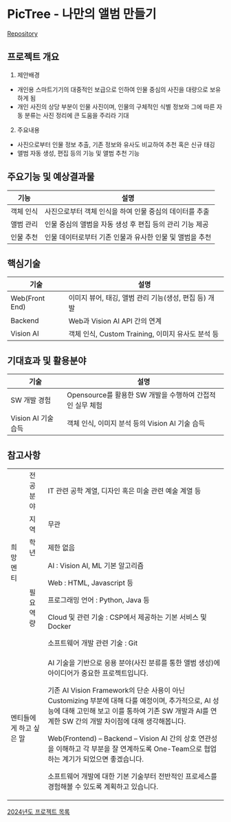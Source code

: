 # PicTree - 나만의 앨범 만들기

[Repository](https://github.com/kckwon/pictree)

## 프로젝트 개요

1. 제안배경

- 개인용 스마트기기의 대중적인 보급으로 인하여 인물 중심의 사진을 대량으로 보유하게 됨
- 개인 사진의 상당 부분이 인물 사진이며, 인물의 구체적인 식별 정보와 그에 따른 자동 분류는 사진 정리에 큰 도움을 주리라 기대

2. 주요내용

- 사진으로부터 인물 정보 추출, 기존 정보와 유사도 비교하여 추천 혹은 신규 태깅
- 앨범 자동 생성, 편집 등의 기능 및 앨범 추천 기능

## 주요기능 및 예상결과물

| 기능 | 설명 |
| --- | --- |
| 객체 인식 | 사진으로부터 객체 인식을 하여 인물 중심의 데이터를 추출 |
| 앨범 관리 | 인물 중심의 앨범을 자동 생성 후 편집 등의 관리 기능 제공 |
| 인물 추천 | 인물 데이터로부터 기존 인물과 유사한 인물 및 앨범을 추천 |

## 핵심기술

| 기술 | 설명 |
| --- | --- |
| Web(Front End) | 이미지 뷰어, 태깅, 앨범 관리 기능(생성, 편집 등) 개발 |
| Backend | Web과 Vision AI API 간의 연계 |
| Vision AI | 객체 인식, Custom Training, 이미지 유사도 분석 등 |

## 기대효과 및 활용분야

| 기술 | 설명 |
| --- | --- |
| SW 개발 경험 | Opensource를 활용한 SW 개발을 수행하여 간접적인 실무 체험 |
| Vision AI 기술 습득 | 객체 인식, 이미지 분석 등의 Vision AI 기술 습득 |

## 참고사항

<table>
<tr>
<td rowspan="4">희망멘티</td><td>전공분야 </td><td>IT 관련 공학 계열, 디자인 혹은 미술 관련 예술 계열 등</td>
</tr>
<tr>
<td>지역</td><td>무관</td>
</tr>
<tr>
<td>학년</td><td>제한 없음</td>
</tr>
<tr>
<td>필요역량</td><td>AI : Vision AI, ML 기본 알고리즘

Web : HTML, Javascript 등

프로그래밍 언어 : Python, Java 등

Cloud 및 관련 기술 : CSP에서 제공하는 기본 서비스 및 Docker

소프트웨어 개발 관련 기술 : Git</td>
</tr>
<tr>
<td colspan="2">멘티들에게 하고 싶은 말</td><td>AI 기술을 기반으로 응용 분야(사진 분류를 통한 앨범 생성)에 아이디어가 중요한 프로젝트입니다.

기존 AI Vision Framework의 단순 사용이 아닌 Customizing 부분에 대해 다룰 예정이며, 추가적으로, AI 성능에 대해 고민해 보고 이를 통하여 기존 SW 개발과 AI를 연계한 SW 간의 개발 차이점에 대해 생각해봅니다.

Web(Frontend) – Backend – Vision AI 간의 상호 연관성을 이해하고 각 부분을 잘 연계하도록 One-Team으로 협업하는 계기가 되었으면 좋겠습니다.

소프트웨어 개발에 대한 기본 기술부터 전반적인 프로세스를 경험해볼 수 있도록 계획하고 있습니다.</td>
</tr>

</table>


[2024년도 프로젝트 목록](../README.md)